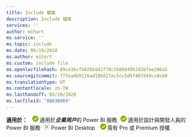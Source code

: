 ```yaml
---
title: Include 檔案
description: Include 檔案
services: ''
author: mihart
ms.service: ''
ms.topic: include
ms.date: 08/19/2020
ms.author: mihart
ms.custom: include file
ms.openlocfilehash: 69ce36cfb02bbd42f70c1b80849b2d26fee206a5
ms.sourcegitcommit: f73ea4b9116ad186817ec5cc5d5f487d49cc0cb0
ms.translationtype: HT
ms.contentlocale: zh-TW
ms.lasthandoff: 08/20/2020
ms.locfileid: "88638989"
---
```

<Token>**適用於：** ![是](media/yes.png)適用於***企業用戶***的 Power BI 服務![是](media/yes.png)適用於設計與開發人員的 Power BI 服務![否](media/no.png)Power BI Desktop ![是](media/yes.png)需有 Pro 或 Premium 授權</Token>